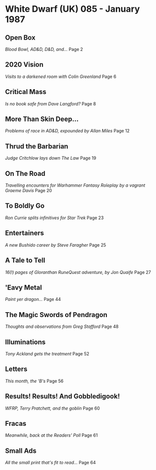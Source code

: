 # White Dwarf (UK) 085 - January 1987

## Open Box  
*Blood Bowl, AD&D, D&D, and...*  Page 2

## 2020 Vision  
*Visits to a darkened room with Colin Greenland*  Page 6

## Critical Mass  
*Is no book safe from Dave Langford?*  Page 8

## More Than Skin Deep...  
*Problems of race in AD&D, expounded by Allan Miles*  Page 12

## Thrud the Barbarian  
*Judge Critchlow lays down The Law*  Page 19

## On The Road  
*Travelling encounters for Warhammer Fantasy Roleplay by a vagrant Graeme Davis*  Page 20

## To Boldly Go  
*Ron Currie splits infinitives for Star Trek*  Page 23

## Entertainers  
*A new Bushido career by Steve Faragher*  Page 25

## A Tale to Tell  
*16(!) pages of Gloranthan RuneQuest adventure, by Jon Quaife*  Page 27

## 'Eavy Metal  
*Paint yer dragon...*  Page 44

## The Magic Swords of Pendragon  
*Thoughts and observations from Greg Stafford*  Page 48

## Illuminations  
*Tony Ackland gets the treatment*  Page 52

## Letters  
*This month, the 'B's*  Page 56

## Results! Results! And Gobbledigook!  
*WFRP, Terry Pratchett, and the goblin*  Page 60

## Fracas  
*Meanwhile, back at the Readers' Poll*  Page 61

## Small Ads  
*All the small print that's fit to read...*  Page 64